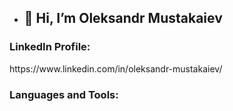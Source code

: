- <h2>👋 Hi, I’m Oleksandr Mustakaiev</h2>

<h3>LinkedIn Profile:</h3>
https://www.linkedin.com/in/oleksandr-mustakaiev/

<h3>Languages and Tools:</h3>

<!---
OleksandrMustakaiev/OleksandrMustakaiev is a ✨ special ✨ repository because its `README.md` (this file) appears on your GitHub profile.
You can click the Preview link to take a look at your changes.
--->
